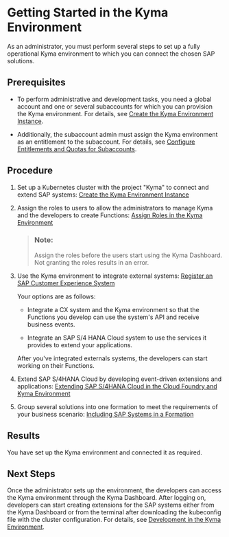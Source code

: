 <!-- loiod1abd18556f24fb091d081b2e3454b8b -->

# Getting Started in the Kyma Environment

As an administrator, you must perform several steps to set up a fully operational Kyma environment to which you can connect the chosen SAP solutions.



<a name="loiod1abd18556f24fb091d081b2e3454b8b__prereq_hdj_k23_nrb"/>

## Prerequisites

-   To perform administrative and development tasks, you need a global account and one or several subaccounts for which you can provision the Kyma environment. For details, see [Create the Kyma Environment Instance](../50-administration-and-ops/create-the-kyma-environment-instance-09dd313.md).

-   Additionally, the subaccount admin must assign the Kyma environment as an entitlement to the subaccount. For details, see [Configure Entitlements and Quotas for Subaccounts](../50-administration-and-ops/configure-entitlements-and-quotas-for-subaccounts-5ba357b.md).




<a name="loiod1abd18556f24fb091d081b2e3454b8b__steps_xs3_l23_nrb"/>

## Procedure

1.  Set up a Kubernetes cluster with the project "Kyma" to connect and extend SAP systems: [Create the Kyma Environment Instance](../50-administration-and-ops/create-the-kyma-environment-instance-09dd313.md)

2.  Assign the roles to users to allow the administrators to manage Kyma and the developers to create Functions: [Assign Roles in the Kyma Environment](../50-administration-and-ops/assign-roles-in-the-kyma-environment-148ae38.md)

    > ### Note:  
    > Assign the roles before the users start using the Kyma Dashboard. Not granting the roles results in an error.

3.  Use the Kyma environment to integrate external systems: [Register an SAP Customer Experience System](../40-extensions/register-an-sap-customer-experience-system-1582d72.md)

    Your options are as follows:

    -   Integrate a CX system and the Kyma environment so that the Functions you develop can use the system's API and receive business events.

    -   Integrate an SAP S/4 HANA Cloud system to use the services it provides to extend your applications.


    After you've integrated externals systems, the developers can start working on their Functions.

4.  Extend SAP S/4HANA Cloud by developing event-driven extensions and applications: [Extending SAP S/4HANA Cloud in the Cloud Foundry and Kyma Environment](../40-extensions/extending-sap-s-4hana-cloud-in-the-cloud-foundry-and-kyma-environment-40b9e6c.md)

5.  Group several solutions into one formation to meet the requirements of your business scenario: [Including SAP Systems in a Formation](../40-extensions/including-sap-systems-in-a-formation-68b04fa.md)




<a name="loiod1abd18556f24fb091d081b2e3454b8b__result_h4y_5f3_nrb"/>

## Results

You have set up the Kyma environment and connected it as required.



<a name="loiod1abd18556f24fb091d081b2e3454b8b__postreq_jht_xf3_nrb"/>

## Next Steps

Once the administrator sets up the environment, the developers can access the Kyma environment through the Kyma Dashboard. After logging on, developers can start creating extensions for the SAP systems either from the Kyma Dashboard or from the terminal after downloading the kubeconfig file with the cluster configuration. For details, see [Development in the Kyma Environment](../30-development/development-in-the-kyma-environment-606ec61.md).

